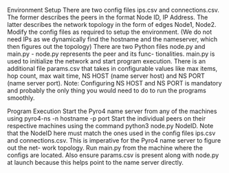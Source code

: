 Environment Setup
There are two config files ips.csv and connections.csv. The former describes the peers in the
format Node ID, IP Address. The latter describes the network topology in the form of edges
Node1, Node2. Modify the config files as required to setup the environment. (We do not
need IPs as we dynamically find the hostname and the nameserver, which then figures out
the topology)
There are two Python files node.py and main.py - node.py represents the peer and its func-
tionalities. main.py is used to initialize the network and start program execution.
There is an additional file params.csv that takes in configurable values like max items,
hop count, max wait time, NS HOST (name server host) and NS PORT (name server port).
Note: Configuring NS HOST and NS PORT is mandatory and probably the only thing you
would need to do to run the programs smoothly.

Program Execution
Start the Pyro4 name server from any of the machines using pyro4-ns -n hostname -p port
Start the individual peers on their respective machines using the command python3 node.py
NodeID. Note that the NodeID here must match the ones used in the config files ips.csv
and connections.csv. This is imperative for the Pyro4 name server to figure out the net-
work topology. Run main.py from the machine where the configs are located. Also ensure
params.csv is present along with node.py at launch because this helps point to the name
server directly.

